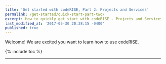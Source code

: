 ```yaml
---
title: 'Get started with codeRISE, Part 2: Projects and Services'
permalink: /get-started/quick-start-part-two/
excerpt: How to quickly get start with codeRISE - Projects and Services
last_modified_at: '2017-05-30 20:38:15 -0400'
published: true
---
```


Welcome! We are excited you want to learn how to use codeRISE.

{% include toc %}

---
